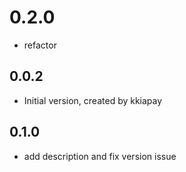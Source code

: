 # 0.2.0

- refactor

## 0.0.2

- Initial version, created by kkiapay

## 0.1.0

- add description and fix version issue